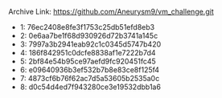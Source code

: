 Archive Link: https://github.com/Aneurysm9/vm_challenge.git

- 1: 76ec2408e8fe3f1753c25db51efd8eb3
- 2: 0e6aa7be1f68d930926d72b3741a145c
- 3: 7997a3b2941eab92c1c0345d5747b420
- 4: 186f842951c0dcfe8838af1e7222b7d4
- 5: 2bf84e54b95ce97aefd9fc920451fc45
- 6: e09640936b3ef532b7b8e83ce8f125f4
- 7: 4873cf6b76f62ac7d5a53605b2535a0c
- 8: d0c54d4ed7f943280ce3e19532dbb1a6